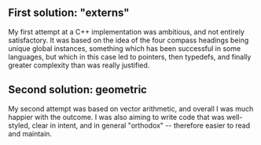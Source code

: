 First solution: "externs"
-------------------------

My first attempt at a C++ implementation was ambitious, and not entirely satisfactory. It was based on the idea of the four compass headings being unique global instances, something which has been successful in some languages, but which in this case led to pointers, then typedefs, and finally greater complexity than was really justified.



Second solution: geometric
--------------------------

My second attempt was based on vector arithmetic, and overall I was much happier with the outcome. I was also aiming to write code that was well-styled, clear in intent, and in general "orthodox" -- therefore easier to read and maintain.
